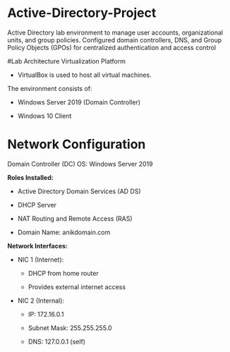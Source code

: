 # Active-Directory-Project
Active Directory lab environment to manage user accounts, organizational units, and group policies. Configured domain controllers, DNS, and Group Policy Objects (GPOs) for centralized authentication and access control

#Lab Architecture
Virtualization Platform
-  VirtualBox is used to host all virtual machines.

The environment consists of:

  - Windows Server 2019 (Domain Controller)

  - Windows 10 Client

# Network Configuration
Domain Controller (DC)
OS: Windows Server 2019

**Roles Installed:**

  - Active Directory Domain Services (AD DS)

  - DHCP Server

  - NAT Routing and Remote Access (RAS)

  - Domain Name: anikdomain.com

**Network Interfaces:**

  - NIC 1 (Internet):

      - DHCP from home router

      - Provides external internet access

  - NIC 2 (Internal):

    - IP: 172.16.0.1

    - Subnet Mask: 255.255.255.0

    - DNS: 127.0.0.1 (self)



